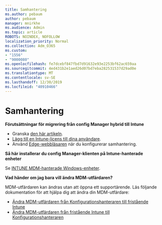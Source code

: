 ```yaml
---
title: Samhantering
ms.author: pebaum
author: pebaum
manager: mnirkhe
ms.audience: Admin
ms.topic: article
ROBOTS: NOINDEX, NOFOLLOW
localization_priority: Normal
ms.collection: Adm_O365
ms.custom:
- "1556"
- "9000080"
ms.openlocfilehash: fe7dcebf847fbd7d91632e93e2253bf62ac659aa
ms.sourcegitcommit: 4ed431b2e1aed26d07bd7eba282531537d29ad0e
ms.translationtype: MT
ms.contentlocale: sv-SE
ms.lasthandoff: 12/30/2019
ms.locfileid: "40910466"
---
```

# <a name="co-management"></a>Samhantering

**Förutsättningar för migrering från config Manager hybrid till Intune**

- Granska [den här artikeln](https://docs.microsoft.com/sccm/mdm/deploy-use/migrate-hybridmdm-to-intunesa).
- [Lägg till en Intune-licens till dina användare](https://docs.microsoft.com/intune/licenses-assign).
- Använd [Edge-webbläsaren](https://www.microsoft.com/windows/microsoft-edge) när du konfigurerar samhantering.

**Så här installerar du config Manager-klienten på Intune-hanterade enheter**

Se [INTUNE MDM-hanterade Windows-enheter](https://docs.microsoft.com/sccm/core/clients/deploy/deploy-clients-to-windows-computers#bkmk_mdm).

**Vad händer om jag bara vill ändra MDM-utfärdaren?**

MDM-utfärdaren kan ändras utan att öppna ett supportärende. Läs följande dokumentation för att hjälpa dig att ändra din MDM-utfärdare:
- [Ändra MDM-utfärdaren från Konfigurationshanteraren till fristående Intune](https://docs.microsoft.com/sccm/mdm/deploy-use/migrate-change-mdm-authority)
- [Ändra MDM-utfärdaren från fristående Intune till Konfigurationshanteraren](https://docs.microsoft.com/intune-classic/deploy-use/prerequisites-for-enrollment#what-to-do-if-you-choose-the-wrong-mdm-authority-setting)
